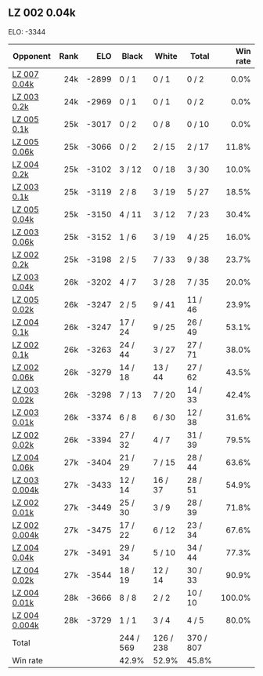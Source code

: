 ## LZ 002 0.04k ##

ELO: -3344

Opponent | Rank | ELO | Black | White | Total | Win rate
---------|-----:|----:|-------|-------|-------|-------:
[LZ 007 0.04k](LZ%20007%200.04k.md) | 24k | -2899 | 0 / 1 | 0 / 1 | 0 / 2 | 0.0%
[LZ 003 0.2k](LZ%20003%200.2k.md) | 24k | -2969 | 0 / 1 | 0 / 1 | 0 / 2 | 0.0%
[LZ 005 0.1k](LZ%20005%200.1k.md) | 25k | -3017 | 0 / 2 | 0 / 8 | 0 / 10 | 0.0%
[LZ 005 0.06k](LZ%20005%200.06k.md) | 25k | -3066 | 0 / 2 | 2 / 15 | 2 / 17 | 11.8%
[LZ 004 0.2k](LZ%20004%200.2k.md) | 25k | -3102 | 3 / 12 | 0 / 18 | 3 / 30 | 10.0%
[LZ 003 0.1k](LZ%20003%200.1k.md) | 25k | -3119 | 2 / 8 | 3 / 19 | 5 / 27 | 18.5%
[LZ 005 0.04k](LZ%20005%200.04k.md) | 25k | -3150 | 4 / 11 | 3 / 12 | 7 / 23 | 30.4%
[LZ 003 0.06k](LZ%20003%200.06k.md) | 25k | -3152 | 1 / 6 | 3 / 19 | 4 / 25 | 16.0%
[LZ 002 0.2k](LZ%20002%200.2k.md) | 25k | -3198 | 2 / 5 | 7 / 33 | 9 / 38 | 23.7%
[LZ 003 0.04k](LZ%20003%200.04k.md) | 26k | -3202 | 4 / 7 | 3 / 28 | 7 / 35 | 20.0%
[LZ 005 0.02k](LZ%20005%200.02k.md) | 26k | -3247 | 2 / 5 | 9 / 41 | 11 / 46 | 23.9%
[LZ 004 0.1k](LZ%20004%200.1k.md) | 26k | -3247 | 17 / 24 | 9 / 25 | 26 / 49 | 53.1%
[LZ 002 0.1k](LZ%20002%200.1k.md) | 26k | -3263 | 24 / 44 | 3 / 27 | 27 / 71 | 38.0%
[LZ 002 0.06k](LZ%20002%200.06k.md) | 26k | -3279 | 14 / 18 | 13 / 44 | 27 / 62 | 43.5%
[LZ 003 0.02k](LZ%20003%200.02k.md) | 26k | -3298 | 7 / 13 | 7 / 20 | 14 / 33 | 42.4%
[LZ 003 0.01k](LZ%20003%200.01k.md) | 26k | -3374 | 6 / 8 | 6 / 30 | 12 / 38 | 31.6%
[LZ 002 0.02k](LZ%20002%200.02k.md) | 26k | -3394 | 27 / 32 | 4 / 7 | 31 / 39 | 79.5%
[LZ 004 0.06k](LZ%20004%200.06k.md) | 27k | -3404 | 21 / 29 | 7 / 15 | 28 / 44 | 63.6%
[LZ 003 0.004k](LZ%20003%200.004k.md) | 27k | -3433 | 12 / 14 | 16 / 37 | 28 / 51 | 54.9%
[LZ 002 0.01k](LZ%20002%200.01k.md) | 27k | -3449 | 25 / 30 | 3 / 9 | 28 / 39 | 71.8%
[LZ 002 0.004k](LZ%20002%200.004k.md) | 27k | -3475 | 17 / 22 | 6 / 12 | 23 / 34 | 67.6%
[LZ 004 0.04k](LZ%20004%200.04k.md) | 27k | -3491 | 29 / 34 | 5 / 10 | 34 / 44 | 77.3%
[LZ 004 0.02k](LZ%20004%200.02k.md) | 27k | -3544 | 18 / 19 | 12 / 14 | 30 / 33 | 90.9%
[LZ 004 0.01k](LZ%20004%200.01k.md) | 28k | -3666 | 8 / 8 | 2 / 2 | 10 / 10 | 100.0%
[LZ 004 0.004k](LZ%20004%200.004k.md) | 28k | -3729 | 1 / 1 | 3 / 4 | 4 / 5 | 80.0%
Total | | | 244 / 569 | 126 / 238 | 370 / 807 | 
Win rate| | | 42.9% | 52.9% | 45.8% | 
